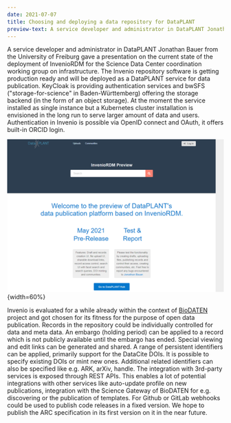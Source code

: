 ```yaml
---
date: 2021-07-07
title: Choosing and deploying a data repository for DataPLANT
preview-text: A service developer and administrator in DataPLANT Jonathan Bauer from the University of Freiburg gave a presentation on the current state of the deployment of InvenioRDM for the Science Data Center coordination working group on infrastructure. The Invenio repository software is getting production ready and will be deployed as a DataPLANT service for data publication. KeyCloak is providing authentication services and bwSFS ("storage-for-science" in Baden-Württemberg) offering the storage backend...
---
```


A service developer and administrator in DataPLANT Jonathan Bauer from the University of Freiburg gave a presentation on the current state of the deployment of InvenioRDM for the Science Data Center coordination working group on infrastructure. The Invenio repository software is getting production ready and will be deployed as a DataPLANT service for data publication. KeyCloak is providing authentication services and bwSFS ("storage-for-science" in Baden-Württemberg) offering the storage backend (in the form of an object storage). At the moment the service installed as single instance but a Kubernetes cluster installation is envisioned in the long run to serve larger amount of data and users. Authentication in Invenio is possible via OpenID connect and OAuth, it offers built-in ORCID login.

![Invenio](../../images/News-Items/Invenio2.svg "Invenio"){width=60%}

Invenio is evaluated for a while already within the context of [BioDATEN](https://portal.biodaten.info/) project and got chosen for its fitness for the purpose of open data publication. Records in the repository could be individually controlled for data and meta data. An embargo (holding period) can be applied to a record which is not publicly available until the embargo has ended. Special viewing and edit links can be generated and shared. A range of persistent identifiers can be applied, primarily support for the DataCite DOIs. It is possible to specify existing DOIs or mint new ones. Additional related identifiers can also be specified like e.g. ARK, arXiv, handle. The integration with 3rd-party services is exposed through REST APIs. This enables a lot of potential integrations with other services like auto-update profile on new publications, integration with the Science Gateway of BioDATEN for e.g. discovering or the publication of templates. For Github or GitLab webhooks could be used to publish code releases in a fixed version. We hope to publish the ARC specification in its first version on it in the near future.




